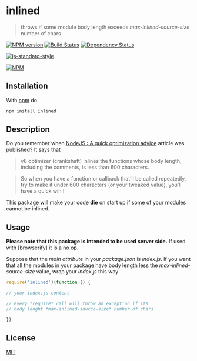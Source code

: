 # inlined

> throws if some module body length exceeds *max-inlined-source-size* number of chars

[![NPM version](https://badge.fury.io/js/inlined.svg)](http://badge.fury.io/js/inlined) [![Build Status](https://travis-ci.org/fibo/inlined.svg?branch=master)](https://travis-ci.org/fibo/inlined?branch=master) [![Dependency Status](https://gemnasium.com/fibo/inlined.svg)](https://gemnasium.com/fibo/inlined)

[![js-standard-style](https://cdn.rawgit.com/feross/standard/master/badge.svg)](https://github.com/feross/standard)

[![NPM](https://nodei.co/npm-dl/inlined.png)](https://nodei.co/npm-dl/inlined/)

## Installation

With [npm](https://npmjs.org/) do

```bash
npm install inlined
```

## Description

Do you remember when [NodeJS : A quick optimization advice][optimization_article] article was published? It says that

> v8 optimizer (crankshaft) inlines the functions whose body length, including the comments, is less than 600 characters.

> So when you have a function or callback that’ll be called repeatedly, try to make it under 600 characters (or your tweaked value), you’ll have a quick win !

This package will make your code **die** on start up if some of your modules
cannot be inlined.

## Usage

**Please note that this package is intended to be used server side.**
If used with [browserify] it is a [no op](https://github.com/fibo/inlined/blob/master/browser.js).

Suppose that the *main attribute* in your *package.json* is *index.js*.
If you want that all the modules in your package have body length less
the *max-inlined-source-size* value, wrap your *index.js* this way

```javascript
require('inlined')(function () {

// your index.js content

// every *require* call will throw an exception if its
// body lenght *max-inlined-source-size* number of chars

})
```

## License

[MIT](http://g14n.info/mit-license)

[optimization_article]: https://top.fse.guru/nodejs-a-quick-optimization-advice-7353b820c92e#.j8j89xyfk "NodeJS : A quick optimization advice"
